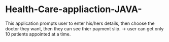 # Health-Care-appliaction-JAVA-

This application prompts user to enter his/hers details, then choose the doctor they want, then they can see thier payment slip.
-> user can get only 10 patients appointed at a time.


